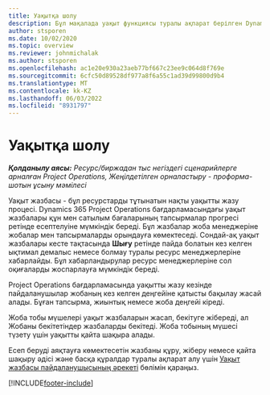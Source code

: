 ```yaml
---
title: Уақытқа шолу
description: Бұл мақалада уақыт функциясы туралы ақпарат берілген Dynamics 365 Project Operations.
author: stsporen
ms.date: 10/02/2020
ms.topic: overview
ms.reviewer: johnmichalak
ms.author: stsporen
ms.openlocfilehash: ac1e20e930a23aeb77bf667c23ee9c064d8f769e
ms.sourcegitcommit: 6cfc50d89528df977a8f6a55c1ad39d99800d9b4
ms.translationtype: MT
ms.contentlocale: kk-KZ
ms.lasthandoff: 06/03/2022
ms.locfileid: "8931797"
---
```

# <a name="time-overview"></a>Уақытқа шолу

_**Қолданылу аясы:** Ресурс/биржадан тыс негіздегі сценарийлерге арналған Project Operations, Жеңілдетілген орналастыру - проформа-шотын ұсыну мәмілесі_

Уақыт жазбасы - бұл ресурстарды тұтынатын нақты уақытты жазу процесі. Dynamics 365 Project Operations бағдарламасындағы уақыт жазбалары құн мен сатылым бағаларының тапсырмалар прогресі ретінде есептелуіне мүмкіндік береді. Бұл жазбалар жоба менеджеріне жобалар мен тапсырмаларды орындауға көмектеседі. Сондай-ақ уақыт жазбалары кесте тақтасында **Шығу** ретінде пайда болатын кез келген ықтимал демалыс немесе болмау туралы ресурс менеджерлеріне хабарлайды. Бұл хабарландырулар ресурс менеджерлеріне сол оқиғаларды жоспарлауға мүмкіндік береді.

Project Operations бағдарламасында уақытты жазу кезінде пайдаланушылар жобаның кез келген деңгейіне қатысты бақылау жасай алады. Бұған тапсырма, жиынтық немесе жоба деңгейі кіреді.

Жоба тобы мүшелері уақыт жазбаларын жасап, бекітуге жібереді, ал Жобаны бекітетіндер жазбаларды бекітеді. Жоба тобының мүшесі түзету үшін уақытты қайта шақыра алады.

Есеп беруді аяқтауға көмектесетін жазбаны құру, жіберу немесе қайта шақыру әдісі және басқа құралдар туралы ақпарат алу үшін [Уақыт жазбасы пайдаланушысының әрекеті](ui-behavior-time.md) бөлімін қараңыз.



[!INCLUDE[footer-include](../includes/footer-banner.md)]